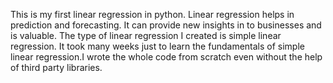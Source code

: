 This is my first linear regression in python. Linear regression
helps in prediction and forecasting. It can provide new insights in 
to businesses and is valuable. The type of linear regression
I created is simple linear regression. It took many weeks just to learn the
fundamentals of simple linear regression.I wrote the whole code from
scratch even without the help of third party libraries.
